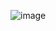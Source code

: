 ![image](https://github.com/ucsb-cs156-s24/slack-reader/assets/33199088/b216efe9-2b7d-4cc8-8dc9-6ae65d38de4a)
